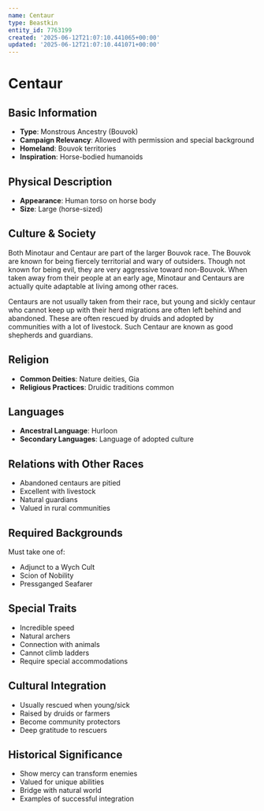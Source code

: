 ```yaml
---
name: Centaur
type: Beastkin
entity_id: 7763199
created: '2025-06-12T21:07:10.441065+00:00'
updated: '2025-06-12T21:07:10.441071+00:00'
---
```


# Centaur

## Basic Information
- **Type**: Monstrous Ancestry (Bouvok)
- **Campaign Relevancy**: Allowed with permission and special background
- **Homeland**: Bouvok territories
- **Inspiration**: Horse-bodied humanoids

## Physical Description
- **Appearance**: Human torso on horse body
- **Size**: Large (horse-sized)

## Culture & Society
Both Minotaur and Centaur are part of the larger Bouvok race. The Bouvok are known for being fiercely territorial and wary of outsiders. Though not known for being evil, they are very aggressive toward non-Bouvok. When taken away from their people at an early age, Minotaur and Centaurs are actually quite adaptable at living among other races.

Centaurs are not usually taken from their race, but young and sickly centaur who cannot keep up with their herd migrations are often left behind and abandoned. These are often rescued by druids and adopted by communities with a lot of livestock. Such Centaur are known as good shepherds and guardians.

## Religion
- **Common Deities**: Nature deities, Gia
- **Religious Practices**: Druidic traditions common

## Languages
- **Ancestral Language**: Hurloon
- **Secondary Languages**: Language of adopted culture

## Relations with Other Races
- Abandoned centaurs are pitied
- Excellent with livestock
- Natural guardians
- Valued in rural communities

## Required Backgrounds
Must take one of:
- Adjunct to a Wych Cult
- Scion of Nobility
- Pressganged Seafarer

## Special Traits
- Incredible speed
- Natural archers
- Connection with animals
- Cannot climb ladders
- Require special accommodations

## Cultural Integration
- Usually rescued when young/sick
- Raised by druids or farmers
- Become community protectors
- Deep gratitude to rescuers

## Historical Significance
- Show mercy can transform enemies
- Valued for unique abilities
- Bridge with natural world
- Examples of successful integration